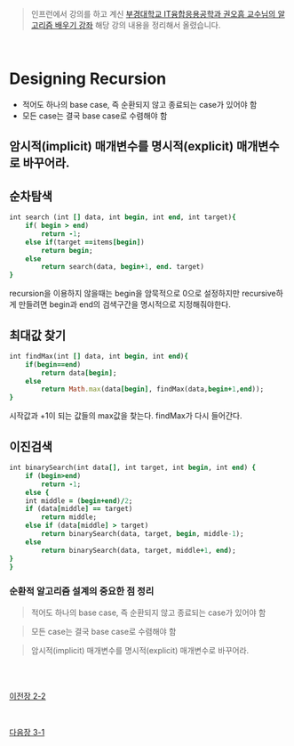 > 인프런에서 강의를 하고 계신 [부경대학교 IT융합응용공학과 권오흠 교수님의 알고리즘 배우기 강좌](https://www.inflearn.com/course/%EC%95%8C%EA%B3%A0%EB%A6%AC%EC%A6%98-%EA%B0%95%EC%A2%8C/dashboard) 해당 강의 내용을 정리해서 올렸습니다. <br>

<br>

# Designing Recursion
* 적어도 하나의 base case, 즉 순환되지 않고 종료되는 case가 있어야 함
* 모든 case는 결국 base case로 수렴해야 함



## 암시적(implicit) 매개변수를 명시적(explicit) 매개변수로 바꾸어라.

## 순차탐색
```ruby
int search (int [] data, int begin, int end, int target){
    if( begin > end) 
        return -1;
    else if(target ==items[begin])
        return begin;
    else 
        return search(data, begin+1, end. target)
}
```
recursion을 이용하지 않을때는 begin을 암묵적으로 0으로 설정하지만 recursive하게 만들려면 begin과 end의 검색구간을 명시적으로 지정해줘야한다.


## 최대값 찾기
```ruby
int findMax(int [] data, int begin, int end){
    if(begin==end)
        return data[begin];
    else
        return Math.max(data[begin], findMax(data,begin+1,end));
}
```
시작값과 +1이 되는 값들의 max값을 찾는다. findMax가 다시 들어간다.

## 이진검색
```ruby
int binarySearch(int data[], int target, int begin, int end) {
    if (begin>end)
        return -1;
    else {
    int middle = (begin+end)/2;
    if (data[middle] == target)
        return middle;
    else if (data[middle] > target)
        return binarySearch(data, target, begin, middle-1);
    else
        return binarySearch(data, target, middle+1, end);
}
}

```
### 순환적 알고리즘 설계의 중요한 점 정리
>적어도 하나의 base case, 즉 순환되지 않고 종료되는 case가 있어야 함

>모든 case는 결국 base case로 수렴해야 함

>암시적(implicit) 매개변수를 명시적(explicit) 매개변수로 바꾸어라.

<br>
<br>

[이전장 2-2](https://github.com/MinsoftK/TIL/blob/master/Algorithm/2-2%20Recrusive.md)


<br>

[다음장 3-1](https://github.com/MinsoftK/TIL/blob/master/Algorithm/2-3%20Recursive.md)
